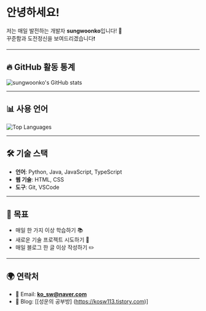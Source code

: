 # 안녕하세요!  
저는 매일 발전하는 개발자 **sungwoonko**입니다! 🌱 <br>
꾸준함과 도전정신을 보여드리겠습니다❗

---

## 🔥 GitHub 활동 통계
![sungwoonko's GitHub stats](https://github-readme-stats.vercel.app/api?username=sungwoonko&show_icons=true&theme=dark)  

---

## 📊 사용 언어
![Top Languages](https://github-readme-stats.vercel.app/api/top-langs/?username=sungwoonko&layout=compact&theme=dark)

---



## 🛠️ 기술 스택
- **언어**: Python, Java, JavaScript, TypeScript
- **웹 기술**: HTML, CSS
- **도구**: Git, VSCode

---

## 🌟 목표
- 매일 한 가지 이상 학습하기 📚
- 새로운 기술 프로젝트 시도하기 🚀
- 매일 블로그 한 글 이상 작성하기 ✏️

---

## 🌍 연락처
- 📧 Email: **ko_sw@naver.com**
- 📝 Blog: [[성운의 공부방] (https://kosw113.tistory.com)]
